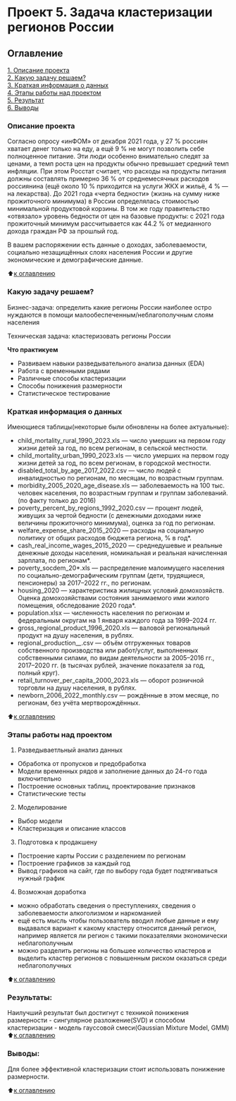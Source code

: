 # Проект 5. Задача кластеризации регионов России

## Оглавление  
[1. Описание проекта](https://github.com/G4dgetHackwrench/Homework/tree/main/Learning/Final_project_1/README.md#Описание-проекта)  
[2. Какую задачу решаем?](https://github.com/G4dgetHackwrench/Homework/tree/main/Learning/Final_project_1/README.md#Какую-задачу-решаем)  
[3. Краткая информация о данных](https://github.com/G4dgetHackwrench/Homework/tree/main/Learning/Final_project_1/README.md#Краткая-информация-о-данных)  
[4. Этапы работы над проектом](https://github.com/G4dgetHackwrench/Homework/tree/main/Learning/Final_project_1/README.md#Этапы-работы-над-проектом)  
[5. Результат](https://github.com/G4dgetHackwrench/Homework/tree/main/Learning/Final_project_1/README.md#Результат)    
[6. Выводы](https://github.com/G4dgetHackwrench/Homework/tree/main/Learning/Final_project_1/README.md#Выводы) 

### Описание проекта    
Согласно опросу «инФОМ» от декабря 2021 года, у 27 % россиян хватает денег только на еду, а ещё 9 % не могут позволить себе полноценное питание. Эти люди особенно внимательно следят за ценами, а темп роста цен на продукты обычно превышает средний темп инфляции. При этом Росстат считает, что расходы на продукты питания должны составлять примерно 36 % от среднемесячных расходов россиянина (ещё около 10 % приходится на услуги ЖКХ и жильё, 4 % — на лекарства). До 2021 года «черта бедности» (жизнь на сумму ниже прожиточного минимума) в России определялась стоимостью минимальной продуктовой корзины. В том же году правительство «отвязало» уровень бедности от цен на базовые продукты: с 2021 года прожиточный минимум рассчитывается как 44.2 % от медианного дохода граждан РФ за прошлый год.

В вашем распоряжении есть данные о доходах, заболеваемости, социально незащищённых слоях населения России и другие экономические и демографические данные.

:arrow_up:[к оглавлению](https://github.com/G4dgetHackwrench/Homework/tree/main/Learning/Final_project_1/README.md#Оглавление)


### Какую задачу решаем?    
Бизнес-задача: определить какие регионы России наиболее остро нуждаются в помощи малообеспеченным/неблагополучным слоям населения

Техническая задача: кластеризовать регионы России

**Что практикуем**     
* Развиваем навыки разведывательного анализа данных (EDA)
* Работа с временными рядами
* Различные способы кластеризации
* Способы понижения размерности
* Статистическое тестирование


### Краткая информация о данных

Имеющиеся таблицы(некоторые были обновлены на более актуальные):

* child_mortality_rural_1990_2023.xls — число умерших на первом году жизни детей за год, по всем регионам, в сельской местности.
* child_mortality_urban_1990_2023.xls — число умерших на первом году жизни детей за год, по всем регионам, в городской местности.
* disabled_total_by_age_2017_2022.csv — число людей с инвалидностью по регионам, по месяцам, по возрастным группам.
* morbidity_2005_2020_age_disease.xls — заболеваемость на 100 тыс. человек населения, по возрастным группам и группам заболеваний.(по факту только до 2016)
* poverty_percent_by_regions_1992_2020.csv — процент людей, живущих за чертой бедности (с денежными доходами ниже величины прожиточного минимума), оценка за год по регионам.
* welfare_expense_share_2015_2020 — расходы на социальную политику от общих расходов бюджета региона, % в год*.
* cash_real_income_wages_2015_2020 — среднедушевые и реальные денежные доходы населения, номинальная и реальная начисленная зарплата, по регионам*.
* poverty_socdem_20*.xls — распределение малоимущего населения по социально-демографическим группам (дети, трудящиеся, пенсионеры) за 2017–2022 гг., по регионам.
* housing_2020 — характеристика жилищных условий домохозяйств. Оценка домохозяйствами состояния занимаемого ими жилого помещения, обследование 2020 года*.
* population.xlsx — численность населения по регионам и федеральным округам на 1 января каждого года за 1999–2024 гг.
* gross_regional_product_1996_2020.xls — валовой региональный продукт на душу населения, в рублях.
* regional_production_*_*.csv — объём отгруженных товаров собственного производства или работ/услуг, выполненных собственными силами, по видам деятельности за 2005–2016 гг., 2017–2020 гг. (в тысячах рублей, значение показателя за год, полный круг).
* retail_turnover_per_capita_2000_2023.xls — оборот розничной торговли на душу населения, в рублях.
* newborn_2006_2022_monthly.csv — рождённые в этом месяце, по регионам, без учёта мертворождённых.
  
:arrow_up:[к оглавлению](https://github.com/G4dgetHackwrench/Homework/tree/main/Learning/Final_project_1/README.md#Оглавление)


### Этапы работы над проектом  
1. Разведываетльный анализ данных
* Обработка от пропусков и предобработка
* Модели временных рядов и заполнение данных до 24-го года включительно
* Построение основных таблиц, проектирование признаков
* Статистические тесты
2.  Моделирование
* Выбор модели
* Кластеризация и описание классов
3.  Подготовка к продакшену
* Построение карты России с разделением по регионам
* Построение графиков за каждый год
* Вывод графиков на сайт, где по выбору года будет подтягиваться нужный график

4. Возможная доработка
* можно обработать сведения о преступлениях, сведения о заболеваемости алкоголизмом и наркоманией
* ещё есть мысль чтобы пользователь вводил любые данные и ему выдавался вариант к какому кластеру относится данный регион, например является ли регион с такими показателями экономически неблагополучным
* можно разделить регионы на большее количество кластеров и выделить кластер регионов с повышенным риском оказаться среди неблагополучных

:arrow_up:[к оглавлению](https://github.com/G4dgetHackwrench/Homework/tree/main/Learning/Final_project_1/README.md#Оглавление)


### Результаты:  
Наилучший результат был достигнут с техникой понижения размерности - сингулярное разложение(SVD) и способом кластеризации - модель гауссовой смеси(Gaussian Mixture Model, GMM)
:arrow_up:[к оглавлению](https://github.com/G4dgetHackwrench/Homework/tree/main/Learning/Final_project_1/README.md#Оглавление)


### Выводы:  
Для более эффективной кластеризации стоит использовать понижение размерности.

:arrow_up:[к оглавлению](https://github.com/G4dgetHackwrench/Homework/tree/main/Learning/Final_project_1/README.md#Оглавление)